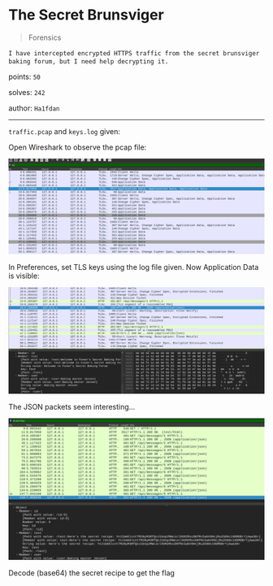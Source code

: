# The Secret Brunsviger

> Forensics

```text
I have intercepted encrypted HTTPS traffic from the secret brunsviger baking forum, but I need help decrypting it.
```

points: `50`

solves: `242`

author: `Ha1fdan`

---

`traffic.pcap` and `keys.log` given:

Open Wireshark to observe the pcap file:

![image](../images/5.png)

In Preferences, set TLS keys using the log file given. Now Application Data is visible:

![image](../images/6.png)

The JSON packets seem interesting...

![image](../images/7.png)

Decode (base64) the secret recipe to get the flag
